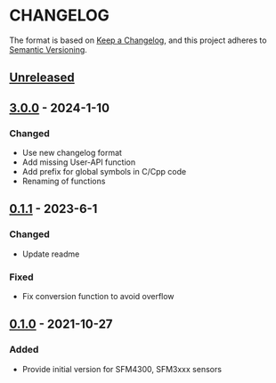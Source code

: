 # CHANGELOG

The format is based on [Keep a Changelog](https://keepachangelog.com/en/1.0.0/),
and this project adheres to [Semantic Versioning](https://semver.org/spec/v2.0.0.html).

## [Unreleased]

## [3.0.0] - 2024-1-10

### Changed

- Use new changelog format
- Add missing User-API function
- Add prefix for global symbols in C/Cpp code
- Renaming of functions
  
## [0.1.1] - 2023-6-1

### Changed

- Update readme

### Fixed

- Fix conversion function to avoid overflow
  
## [0.1.0] - 2021-10-27

### Added

- Provide initial version for SFM4300, SFM3xxx sensors

[Unreleased]: https://github.com/Sensirion/arduino-i2c-sfm-sf06/compare/3.0.0...HEAD
[3.0.0]: https://github.com/Sensirion/arduino-i2c-sfm-sf06/compare/0.1.1...3.0.0
[0.1.1]: https://github.com/Sensirion/arduino-i2c-sfm-sf06/compare/0.1.0...0.1.1
[0.1.0]: https://github.com/Sensirion/arduino-i2c-sfm-sf06/releases/tag/0.1.0